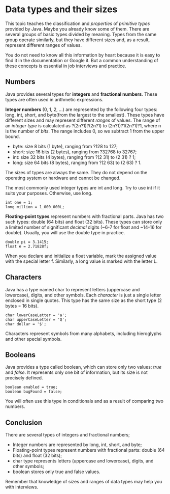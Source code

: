 # Data types and their sizes
This topic teaches the classification and *properties* of *primitive types* provided by Java. Maybe
you already know some of them. There are several groups of basic types divided by meaning. Types
from the same group operate similarly, but they have different sizes and, as a result, represent 
different ranges of values.

You do not need to know all this information by heart because it is easy to find it in the
documentation or Google it. But a common understanding of these concepts is essential in job
interviews and practice.

## Numbers
Java provides several types for **integers** and **fractional numbers**. These types are often used
in arithmetic expressions.

**Integer numbers** (0, 1, 2, ...) are represented by the following four types: long, int, short,
and byte(from the largest to the smallest). These types have different sizes and may represent 
different *ranges* of values. The range of an *integer type* is calculated as ?(2n?1)?(2n?1) to
(2n?1)?1(2n?1)?1, where n is the number of *bits*. The range includes 0, so we subtract 1 from the
upper bound.
- byte: size 8 bits (1 byte), ranging from ?128 to 127;
- short: size 16 bits (2 bytes), ranging from ?32768 to 32767;
- int: size 32 bits (4 bytes), ranging from ?(2 31) to (2 31) ? 1;
- long: size 64 bits (8 bytes), ranging from ?(2 63) to (2 63) ? 1.

The sizes of types are always the same. They do not depend on the operating system or hardware and
cannot be changed.

The most commonly used integer types are int and long. Try to use int if it suits your purposes.
Otherwise, use long.
```
int one = 1;
long million = 1_000_000L;
```
**Floating-point types** represent numbers with fractional parts. Java has two such types: double
(64 bits) and float (32 bits). These types can store only a limited number of significant *decimal*
digits (~6-7 for float and ~14-16 for double). Usually, you will use the double type in practice.
```
double pi = 3.1415;
float e = 2.71828f;
```
When you declare and initialize a float variable, mark the assigned value with the special letter f.
Similarly, a long value is marked with the letter L.

## Characters
Java has a type named char to represent letters (uppercase and lowercase), digits, and other symbols.
Each *character* is just a single letter enclosed in single quotes. This type has the same size as
the short type (2 bytes = 16 bits).
```
char lowerCaseLetter = 'a';
char upperCaseLetter = 'Q';
char dollar = '$';
```
Characters represent symbols from many alphabets, including hieroglyphs and other special symbols.

## Booleans
Java provides a type called boolean, which can store only two values: *true* and *false*. It
represents only one bit of information, but its size is not precisely defined.
```
boolean enabled = true;
boolean bugFound = false;
```
You will often use this type in conditionals and as a result of comparing two numbers.

## Conclusion
There are several types of integers and fractional numbers;
- Integer numbers are represented by long, int, short, and byte;
- Floating-point types represent numbers with fractional parts: double (64 bits) and float (32 bits);
- char type represents letters (uppercase and lowercase), digits, and other symbols;
- boolean stores only true and false values.

Remember that knowledge of sizes and ranges of data types may help you with interviews.
